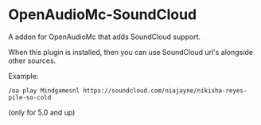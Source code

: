 # OpenAudioMc-SoundCloud
A addon for OpenAudioMc that adds SoundCloud support.

When this plugin is installed, then you can use SoundCloud url's alongside other sources.

Example:
```$xslt
/oa play Mindgamesnl https://soundcloud.com/niajayne/nikisha-reyes-pile-so-cold
```

(only for 5.0 and up)
